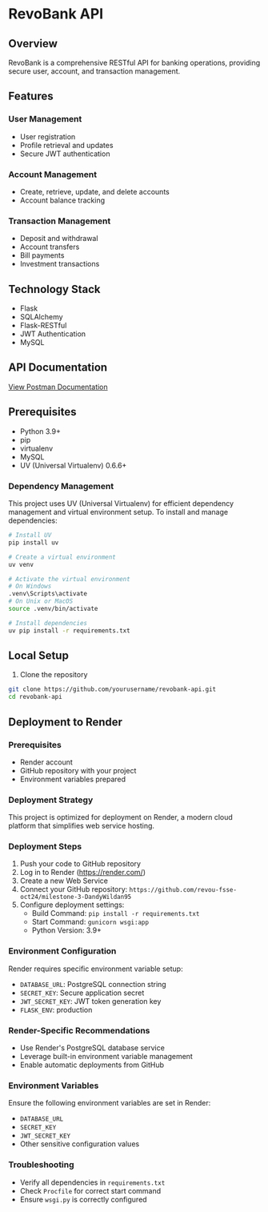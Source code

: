 # RevoBank API

## Overview
RevoBank is a comprehensive RESTful API for banking operations, providing secure user, account, and transaction management.

## Features

### User Management
- User registration
- Profile retrieval and updates
- Secure JWT authentication

### Account Management
- Create, retrieve, update, and delete accounts
- Account balance tracking

### Transaction Management
- Deposit and withdrawal
- Account transfers
- Bill payments
- Investment transactions

## Technology Stack
- Flask
- SQLAlchemy
- Flask-RESTful
- JWT Authentication
- MySQL

## API Documentation
[View Postman Documentation](https://speeding-flare-28031.postman.co/workspace/My-Workspace~093f9620-066f-4483-8e19-81443a4b18ec/folder/43112813-6f6d170e-8a03-4bdc-bde4-108c105709d4?action=share&creator=43112813&ctx=documentation)

## Prerequisites
- Python 3.9+
- pip
- virtualenv
- MySQL
- UV (Universal Virtualenv) 0.6.6+

### Dependency Management
This project uses UV (Universal Virtualenv) for efficient dependency management and virtual environment setup. To install and manage dependencies:

```bash
# Install UV
pip install uv

# Create a virtual environment
uv venv

# Activate the virtual environment
# On Windows
.venv\Scripts\activate
# On Unix or MacOS
source .venv/bin/activate

# Install dependencies
uv pip install -r requirements.txt
```

## Local Setup

1. Clone the repository
```bash
git clone https://github.com/yourusername/revobank-api.git
cd revobank-api
```

## Deployment to Render

### Prerequisites
- Render account
- GitHub repository with your project
- Environment variables prepared

### Deployment Strategy
This project is optimized for deployment on Render, a modern cloud platform that simplifies web service hosting.

### Deployment Steps
1. Push your code to GitHub repository
2. Log in to Render (https://render.com/)
3. Create a new Web Service
4. Connect your GitHub repository: 
   `https://github.com/revou-fsse-oct24/milestone-3-DandyWildan95`
5. Configure deployment settings:
   - Build Command: `pip install -r requirements.txt`
   - Start Command: `gunicorn wsgi:app`
   - Python Version: 3.9+

### Environment Configuration
Render requires specific environment variable setup:
- `DATABASE_URL`: PostgreSQL connection string
- `SECRET_KEY`: Secure application secret
- `JWT_SECRET_KEY`: JWT token generation key
- `FLASK_ENV`: production

### Render-Specific Recommendations
- Use Render's PostgreSQL database service
- Leverage built-in environment variable management
- Enable automatic deployments from GitHub

### Environment Variables
Ensure the following environment variables are set in Render:
- `DATABASE_URL`
- `SECRET_KEY`
- `JWT_SECRET_KEY`
- Other sensitive configuration values

### Troubleshooting
- Verify all dependencies in `requirements.txt`
- Check `Procfile` for correct start command
- Ensure `wsgi.py` is correctly configured